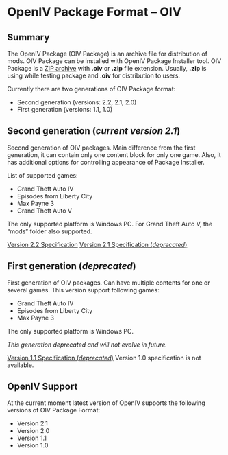 # OpenIV Package Format – OIV
## Summary
The OpenIV Package (OIV Package) is an archive file for distribution of mods. OIV Package can be installed with OpenIV Package Installer tool. OIV Package is a [ZIP archive](https://en.wikipedia.org/wiki/Zip_(file_format)) with **.oiv** or **.zip** file extension. Usually, **.zip** is using while testing package and **.oiv** for distribution to users.

Currently there are two generations of OIV Package format:
* Second generation (versions: 2.2, 2.1, 2.0)
* First generation (versions: 1.1, 1.0)

## Second generation (*current version 2.1*)
Second generation of OIV packages. Main difference from the first generation, it can contain only one content block for only one game. Also, it has additional options for controlling appearance of Package Installer.

List of supported games:
  * Grand Theft Auto IV
  * Episodes from Liberty City
  * Max Payne 3
  * Grand Theft Auto V

The only supported platform is Windows PC.
For Grand Theft Auto V, the “mods” folder also supported.

[Version 2.2 Specification](https://github.com/OpenIV-Team/OpenIV-PackageFormat/blob/master/specification/versions/2.2.md)
[Version 2.1 Specification (*deprecated*)](https://github.com/OpenIV-Team/OpenIV-PackageFormat/blob/master/specification/versions/2.1.md)

## First generation (*deprecated*)
First generation of OIV packages. Can have multiple contents for one or several games. This version support following games:
  * Grand Theft Auto IV
  * Episodes from Liberty City
  * Max Payne 3

The only supported platform is Windows PC.

*This generation deprecated and will not evolve in future.*

[Version 1.1 Specification (*deprecated*)](https://github.com/OpenIV-Team/OpenIV-PackageFormat/blob/master/specification/versions/1.1.md)
Version 1.0 specification is not available.

## OpenIV Support
At the current moment latest version of OpenIV supports the following versions of OIV Package Format:
* Version 2.1
* Version 2.0
* Version 1.1
* Version 1.0
